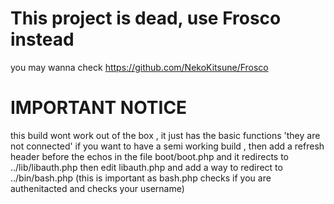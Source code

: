 # This project is dead, use Frosco instead
you may wanna check https://github.com/NekoKitsune/Frosco

# IMPORTANT NOTICE
this build wont work out of the box , it just has the basic functions 'they are not connected'
if you want to have a semi working build , then add a refresh header before the echos in the file boot/boot.php and it redirects to ../lib/libauth.php
then edit libauth.php and add a way to redirect to ../bin/bash.php (this is important as bash.php checks if you are authenitacted and checks your username)
